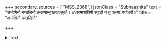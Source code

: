 +++
secondary_sources = [ "MSS_2368",]
jsonClass = "Subhaashita"
text = "अभोगिनौ मण्डलिनौ तत्क्षणान्मुक्तकञ्चुकौ।  \nवरमाशीविषौ स्पृष्टौ न तु पत्न्याः पयोधरौ॥"
title = "अभोगिनौ मण्डलिनौ"

+++

<details><summary>Text</summary>

अभोगिनौ मण्डलिनौ तत्क्षणान्मुक्तकञ्चुकौ।  
वरमाशीविषौ स्पृष्टौ न तु पत्न्याः पयोधरौ॥
</details>
